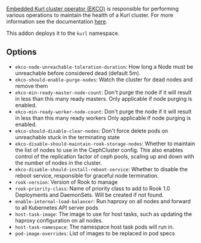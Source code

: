 
[Embedded Kurl cluster operator (EKCO)](https://github.com/replicatedhq/ekco) is responsible for performing various operations to maintain the health of a Kurl cluster. For more information see the documentation [here](https://github.com/replicatedhq/ekco).

This addon deploys it to the `kurl` namespace.

## Options

- `ekco-node-unreachable-toleration-duration`: How long a Node must be unreachable before considered dead (default 5m).
- `ekco-should-enable-purge-nodes`: Watch the cluster for dead nodes and remove them
- `ekco-min-ready-master-node-count`: Don't purge the node if it will result in less than this many ready masters.
   Only applicable if node purging is enabled.
- `ekco-min-ready-worker-node-count`: Don't purge the node if it will result in less than this many ready workers
   Only applicable if node purging is enabled.
- `ekco-should-disable-clear-nodes`: Don't force delete pods on unreachable stuck in the terminating state
- `ekco-disable-should-maintain-rook-storage-nodes`: Whether to maintain the list of nodes to use in the CephCluster config.
   This also enables control of the replication factor of ceph pools, scaling up and down with the number of nodes in the cluster.
- `ekco-disable-should-install-reboot-service`: Whether to disable the reboot service, responsible for graceful node termination.
- `rook-version`: Version of Rook to manage
- `rook-priority-class`: Name of priority class to add to Rook 1.0 Deployments and DaemonSets. Will be created if not found.
- `enable-internal-load-balancer`: Run haproxy on all nodes and forward to all Kubernetes API server pods
- `host-task-image`: The image to use for host tasks, such as updating the haproxy configuration on all nodes.
- `host-task-namespace`: The namespace host task pods will run in.
- `pod-image-overrides`: List of images to be replaced in pod specs

